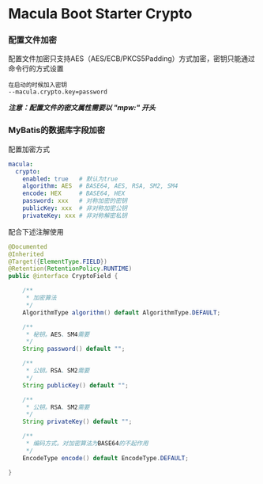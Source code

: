 # Macula Boot Starter Crypto

### 配置文件加密

配置文件加密只支持AES（AES/ECB/PKCS5Padding）方式加密，密钥只能通过命令行的方式设置

```
在启动的时候加入密钥
--macula.crypto.key=password
```

***注意：配置文件的密文属性需要以 "mpw:" 开头***

### MyBatis的数据库字段加密

配置加密方式

```yaml
macula:
  crypto:
    enabled: true   # 默认为true
    algorithm: AES  # BASE64, AES, RSA, SM2, SM4 
    encode: HEX     # BASE64, HEX
    password: xxx   # 对称加密的密钥
    publicKey: xxx  # 非对称加密公钥
    privateKey: xxx # 非对称解密私钥
```

配合下述注解使用

```java
@Documented
@Inherited
@Target({ElementType.FIELD})
@Retention(RetentionPolicy.RUNTIME)
public @interface CryptoField {

    /**
     * 加密算法
     */
    AlgorithmType algorithm() default AlgorithmType.DEFAULT;

    /**
     * 秘钥。AES、SM4需要
     */
    String password() default "";

    /**
     * 公钥。RSA、SM2需要
     */
    String publicKey() default "";

    /**
     * 公钥。RSA、SM2需要
     */
    String privateKey() default "";

    /**
     * 编码方式。对加密算法为BASE64的不起作用
     */
    EncodeType encode() default EncodeType.DEFAULT;

}
```
